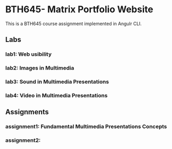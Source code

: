# BTH645- Matrix Portfolio Website

This is a BTH645 course assignment implemented in Angulr CLI.

## Labs
### lab1: Web usibility 
### lab2: Images in Multimedia
### lab3: Sound in Multimedia Presentations
### lab4: Video in Multimedia Presentations

## Assignments
### assignment1: Fundamental Multimedia Presentations Concepts
### assignment2:

